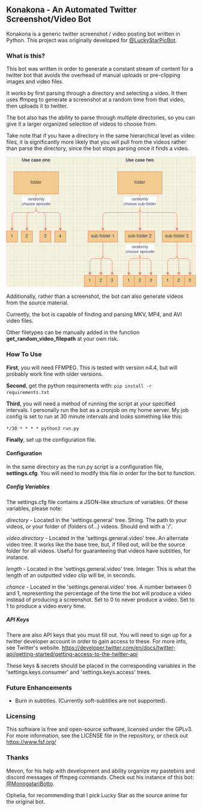 ## Konakona - An Automated Twitter Screenshot/Video Bot
Konakona is a generic twitter screenshot / video posting bot written in Python. This project was originally developed for [@LuckyStarPicBot](https://twitter.com/LuckyStarPicBot).

### What is this?
This bot was written in order to generate a constant stream of content for a twitter bot that avoids the overhead of manual uploads or pre-clipping images and video files.

It works by first parsing through a directory and selecting a video. It then uses ffmpeg to generate a screenshot at a random time from that video, then uploads it to twitter.

The bot also has the ability to parse through multiple directories, so you can give it a larger organized selection of videos to choose from. 

Take note that if you have a directory in the same hierarchical level as video files, it is significantly more likely that you will pull from the videos rather than parse the directory, since the bot stops parsing once it finds a video.

![Explanation](/help_diagram.png)

Additionally, rather than a screenshot, the bot can also generate videos from the source material.

Currently, the bot is capable of finding and parsing MKV, MP4, and AVI video files. 

Other filetypes can be manually added in the function **get_random_video_filepath** at your own risk.

### How To Use

**First**, you will need FFMPEG. This is tested with version n4.4, but will probably work fine with older versions.

**Second**, get the python requirements with:
`pip install -r requirements.txt`

**Third**, you will need a method of running the script at your specified intervals. 
I personally run the bot as a cronjob on my home server. My job config is set to run at 30 minute intervals and looks something like this:

`*/30 * * * * python3 run.py`


**Finally**, set up the configuration file.

#### Configuration
In the same directory as the run.py script is a configuration file, **settings.cfg**. You will need to modify this file in order for the bot to function.
##### Config Variables
The settings.cfg file contains a JSON-like structure of variables. Of these variables, please note:

*directory* - Located in the 'settings.general' tree. String. The path to your videos, or your folder of (folders of...) videos. Should end with a '/'.

*video.directory* - Located in the 'settings.general.video' tree. An alternate video tree. It works like the base tree, but, if filled out, will be the source folder for all videos. Useful for guaranteeing that videos have subtitles, for instance.

*length* - Located in the 'settings.general.video' tree. Integer. This is what the length of an outputted video clip will be, in seconds.

*chance* - Located in the 'settings.general.video' tree. A number between 0 and 1, representing the percentage of the time the bot will produce a video instead of producing a screenshot. Set to 0 to never produce a video. Set to 1 to produce a video every time.

##### API Keys
There are also API keys that you must fill out. You will need to sign up for a twitter developer account in order to gain access to these. For more info, see Twitter's website. https://developer.twitter.com/en/docs/twitter-api/getting-started/getting-access-to-the-twitter-api

These keys & secrets should be placed in the corresponding variables in the 'settings.keys.consumer' and 'settings.keys.access' trees.

### Future Enhancements
* Burn in subtitles. (Currently soft-subtitles are not supported).
 
### Licensing
This software is free and open-source software, licensed under the GPLv3. For more information, see the LICENSE file in the repository, or check out https://www.fsf.org/

### Thanks
Mevon, for his help with development and ability organize my pastebins and discord messages of ffmpeg commands. Check out his instance of this bot: [@MonogatariBotto](https://twitter.com/MonogatariBotto).

Ophelia, for recommending that I pick Lucky Star as the source anime for the original bot.
